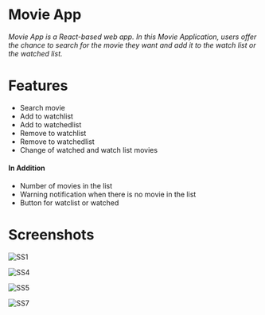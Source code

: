 # Movie App
*Movie App is a React-based web app. In this Movie Application, users offer the chance to search for the movie they want and add it to the watch list or the watched list.*

# Features
- Search movie
- Add to watchlist
- Add to watchedlist
- Remove to watchlist
- Remove to watchedlist
- Change of watched and watch list movies

#### In Addition
- Number of movies in the list
- Warning notification when there is no movie in the list
- Button for watclist or watched

# Screenshots
![SS1](https://user-images.githubusercontent.com/104565169/192854916-0068f312-f51f-4732-b696-0a46d44fa127.png)

![SS4](https://user-images.githubusercontent.com/104565169/192855009-819183fc-324e-4b34-8dac-4f2b09752f90.png)

![SS5](https://user-images.githubusercontent.com/104565169/192855527-3950f3ba-a21f-4333-a9d3-67e5a8db0a2e.png)

![SS7](https://user-images.githubusercontent.com/104565169/192855075-bfb3e6d8-8973-460f-aa3a-4d99df074b50.png)
